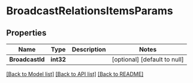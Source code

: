 # BroadcastRelationsItemsParams

## Properties
Name | Type | Description | Notes
------------ | ------------- | ------------- | -------------
**BroadcastId** | **int32** |  | [optional] [default to null]

[[Back to Model list]](../README.md#documentation-for-models) [[Back to API list]](../README.md#documentation-for-api-endpoints) [[Back to README]](../README.md)



